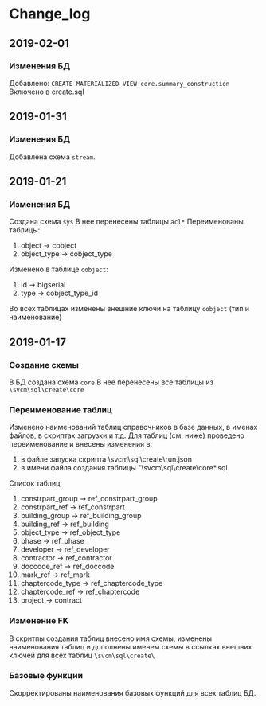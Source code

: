 # Change_log

## 2019-02-01

### Изменения БД
Добавленo: `CREATE MATERIALIZED VIEW core.summary_construction`
Включено в create.sql

## 2019-01-31

### Изменения БД
Добавлена схема `stream`.

## 2019-01-21

### Изменения БД
Создана схема `sys`
В нее перенесены таблицы `acl*`
Переименованы таблицы:
1. object -> cobject
1. object_type -> cobject_type

Изменено в таблице `cobject`:
1. id -> bigserial
1. type -> cobject_type_id

Во всех таблицах изменены внешние ключи на таблицу `cobject` (тип и наименование)

## 2019-01-17

### Создание схемы
В БД создана схема `core`
В нее перенесены все таблицы из `\svcm\sql\create\core`

### Переименование таблиц
Изменено наименований таблиц справочников в базе данных, в именах файлов, в скриптах загрузки и т.д.
Для таблиц (см. ниже) проведено переименование и внесены изменения в:
1. в файле запуска скрипта \svcm\sql\create\run.json
1. в имени файла создания таблицы "\svcm\sql\create\core\*.sql

Список таблиц:
1. constrpart_group -> ref_constrpart_group
1. constrpart_ref -> ref_constrpart
1. building_group -> ref_building_group
1. building_ref -> ref_building
1. object_type -> ref_object_type
1. phase -> ref_phase
1. developer -> ref_developer
1. contractor -> ref_contractor
1. doccode_ref -> ref_doccode
1. mark_ref -> ref_mark
1. chaptercode_type -> ref_chaptercode_type
1. chaptercode_ref -> ref_chaptercode
1. project -> contract

### Изменение FK
В скритпы создания таблиц внесено имя схемы, изменены наименования таблиц и дополнены именем схемы в ссылках внешних ключей для всех таблиц `\svcm\sql\create\`

### Базовые функции
Скорректированы наименования базовых функций для всех таблиц БД.
